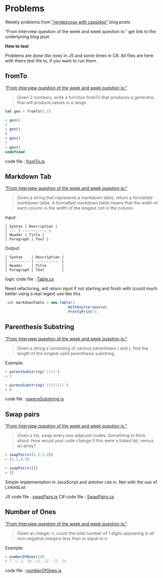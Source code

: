 # Problems

Weekly problems from ["rendezvous with cassidoo"](https://buttondown.email/cassidoo/archive) blog posts

"From Interview question of the week and week question is:" get link to the underlyning blog post

**How to test**

Problems are done (for now) in JS and some times in C#.
All files are here with theirs test file to, if you want to run them.

## fromTo

["From Interview question of the week and week question is:"](https://buttondown.email/cassidoo/archive/if-everything-was-perfect-you-would-never-learn/)

> Given 2 numbers, write a function fromTo that produces a generator, that will produce values in a range.
 
```JavaScript
let gen = fromTo(5,7)

> gen()
5
> gen()
6
> gen()
7
> gen()
undefined
```

code file : [fromTo.js](./js/fromTo/fromTo.js)

## Markdown Tab

["From Interview question of the week and week question is:"](https://buttondown.email/cassidoo/archive/find-something-youre-passionate-about-and-keep/)

> Given a string that represents a markdown table, return a formatted markdown table. A formatted markdown table means that the width of each column is the width of the longest cell in the column.

Input:

```console
| Syntax | Description |
| --- | ----------- |
| Header | Title |
| Paragraph | Text |
```

Output:

```console
| Syntax    | Description |
| --------- | ----------- |
| Header    | Title       |
| Paragraph | Text        |
```

logic code file : [Table.cs](./dotnet/markdownTab/MarkdownTab/Table.cs)

Need refactoring, will return input if not starting and finish with (could much better using a real regex)
use like this

```csharp
 var markdownTable = new Table()
                            .WithSource(source)
                            .PrettyPrint();
```

## Parenthesis Substring

["From Interview question of the week and week question is:"](https://buttondown.email/cassidoo/archive/friends-and-good-manners-will-carry-you-where/)

> Given a string s consisting of various parenthesis ( and ), find the length of the longest valid parenthesis substring.

Example:

```javascript
> parensSubstring('(()(')
> 2

> parensSubstring(')()(()))')
> 6
```

code file : [parensSubstring.js](./js/parenthesisSubstring/parensSubstring.js)

## Swap pairs

["From Interview question of the week and week question is:"](https://buttondown.email/cassidoo/archive/youve-got-to-get-up-every-morning-with-a-smile-on/)

> Given a list, swap every two adjacent nodes. Something to think about: How would your code change if this were a linked list, versus an array?

```javascript
> swapPairs([1,2,3,4])
> [2,1,4,3]

> swapPairs([])
> []
```

Simple implementation in JavaScript and antoher cas in .Net with the use of LinkedList

JS code file : [swapPairs.js](./js/swapPairs/swapPairs.js)
C# code file : [SwapPairs.cs](./dotnet/swapPairs/SwapPairs/SwapPairs.cs)

## Number of Ones

["From Interview question of the week and week question is:"](https://buttondown.email/cassidoo/archive/science-is-not-a-boys-game-its-not-a-girls-game/)

> Given an integer n, count the total number of 1 digits appearing in all non-negative integers less than or equal to n.

Example:

```javascript
> numberOfOnes(14)
> 7 // 1, 10, 11, 12, 13, 14
```

code file : [numberOfOnes.js](./js/numberOfOnes/numberOfOnes.js)
